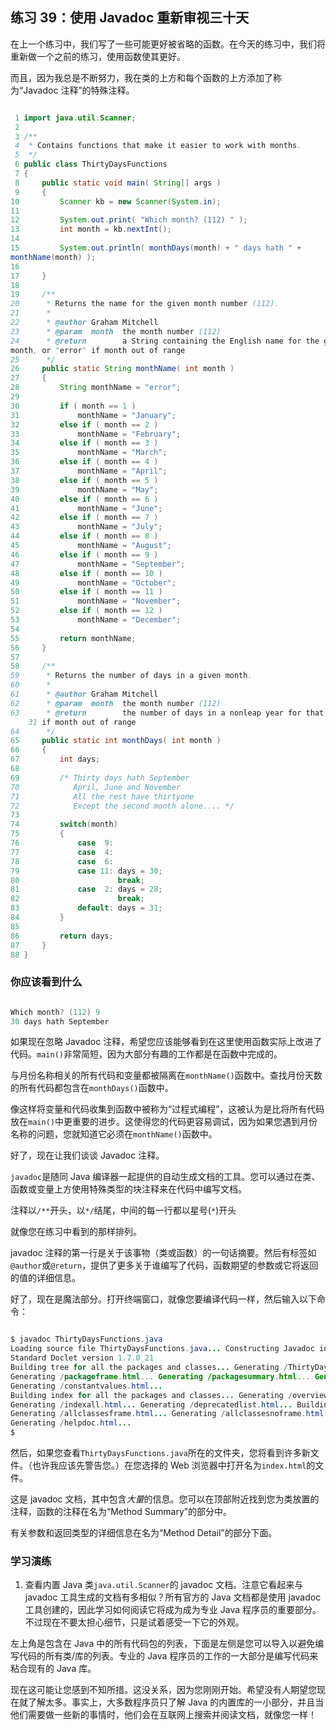 ## 练习 39：使用 Javadoc 重新审视三十天

在上一个练习中，我们写了一些可能更好被省略的函数。在今天的练习中，我们将重新做一个之前的练习，使用函数使其更好。

而且，因为我总是不断努力，我在类的上方和每个函数的上方添加了称为“Javadoc 注释”的特殊注释。

```java

 1 import java.util.Scanner;
 2 
 3 /**
 4  * Contains functions that make it easier to work with months.
 5  */
 6 public class ThirtyDaysFunctions
 7 {
 8     public static void main( String[] args )
 9     {
10         Scanner kb = new Scanner(System.in);
11 
12         System.out.print( "Which month? (1­12) " );
13         int month = kb.nextInt();
14 
15         System.out.println( monthDays(month) + " days hath " + 
monthName(month) );
16 
17     }
18 
19     /**
20      * Returns the name for the given month number (1­12).
21      *
22      * @author Graham Mitchell
23      * @param  month  the month number (1­12)
24      * @return        a String containing the English name for the given 
month, or "error" if month out of range
25      */
26     public static String monthName( int month )
27     {
28         String monthName = "error";
29 
30         if ( month == 1 )
31             monthName = "January";
32         else if ( month == 2 )
33             monthName = "February";
34         else if ( month == 3 )
35             monthName = "March";
36         else if ( month == 4 )
37             monthName = "April";
38         else if ( month == 5 )
39             monthName = "May";
40         else if ( month == 6 )
41             monthName = "June";
42         else if ( month == 7 )
43             monthName = "July";
44         else if ( month == 8 )
45             monthName = "August";
46         else if ( month == 9 )
47             monthName = "September";
48         else if ( month == 10 )
49             monthName = "October";
50         else if ( month == 11 )
51             monthName = "November";
52         else if ( month == 12 )
53             monthName = "December";
54 
55         return monthName;
56     }
57 
58     /**
59      * Returns the number of days in a given month.
60      *
61      * @author Graham Mitchell
62      * @param  month  the month number (1­12)
63      * @return        the number of days in a non­leap year for that month, or
    31 if month out of range
64      */
65     public static int monthDays( int month )
66     {
67         int days;
68 
69         /* Thirty days hath September
70            April, June and November
71            All the rest have thirty­one
72            Except the second month alone.... */
73 
74         switch(month)
75         {
76             case  9:
77             case  4:
78             case  6:
79             case 11: days = 30;
80                      break;
81             case  2: days = 28;
82                      break;
83             default: days = 31;
84         }
85 
86         return days;
87     }
88 }
```

### 你应该看到什么

```java

Which month? (1­12) 9
30 days hath September
```

如果现在忽略 Javadoc 注释，希望您应该能够看到在这里使用函数实际上改进了代码。`main()`非常简短，因为大部分有趣的工作都是在函数中完成的。

与月份名称相关的所有代码和变量都被隔离在`monthName()`函数中。查找月份天数的所有代码都包含在`monthDays()`函数中。

像这样将变量和代码收集到函数中被称为“过程式编程”，这被认为是比将所有代码放在`main()`中更重要的进步。这使得您的代码更容易调试，因为如果您遇到月份名称的问题，您就知道它必须在`monthName()`函数中。

好了，现在让我们谈谈 Javadoc 注释。

`javadoc`是随同 Java 编译器一起提供的自动生成文档的工具。您可以通过在类、函数或变量上方使用特殊类型的块注释来在代码中编写文档。

注释以`/**`开头，以`*/`结尾，中间的每一行都以星号(`*`)开头

就像您在练习中看到的那样排列。

javadoc 注释的第一行是关于该事物（类或函数）的一句话摘要。然后有标签如`@author`或`@return`，提供了更多关于谁编写了代码，函数期望的参数或它将返回的值的详细信息。

好了，现在是魔法部分。打开终端窗口，就像您要编译代码一样，然后输入以下命令：

```java

$ javadoc ThirtyDaysFunctions.java
Loading source file ThirtyDaysFunctions.java... Constructing Javadoc information...
Standard Doclet version 1.7.0_21
Building tree for all the packages and classes... Generating /ThirtyDaysFunctions.html...
Generating /package­frame.html... Generating /package­summary.html... Generating /package­tree.html...
Generating /constant­values.html...
Building index for all the packages and classes... Generating /overview­tree.html...
Generating /index­all.html... Generating /deprecated­list.html... Building index for all classes...
Generating /allclasses­frame.html... Generating /allclasses­noframe.html... Generating /index.html...
Generating /help­doc.html...
$
```

然后，如果您查看`ThirtyDaysFunctions.java`所在的文件夹，您将看到许多新文件。（也许我应该先警告您。）在您选择的 Web 浏览器中打开名为`index.html`的文件。

这是 javadoc 文档，其中包含*大量*的信息。您可以在顶部附近找到您为类放置的注释，函数的注释在名为“Method Summary”的部分中。

有关参数和返回类型的详细信息在名为“Method Detail”的部分下面。

### 学习演练

1. 查看内置 Java 类`java.util.Scanner`的 javadoc 文档。注意它看起来与 javadoc 工具生成的文档有多相似？所有官方的 Java 文档都是使用 javadoc 工具创建的，因此学习如何阅读它将成为成为专业 Java 程序员的重要部分。不过现在不要太担心细节，只是试着感受一下它的外观。

左上角是包含在 Java 中的所有代码包的列表，下面是左侧是您可以导入以避免编写代码的所有类/库的列表。专业的 Java 程序员的工作的一大部分是编写代码来粘合现有的 Java 库。

现在这可能让您感到不知所措。这没关系，因为您刚刚开始。希望没有人期望您现在就了解太多。事实上，大多数程序员只了解 Java 的内置库的一小部分，并且当他们需要做一些新的事情时，他们会在互联网上搜索并阅读文档，就像您一样！


